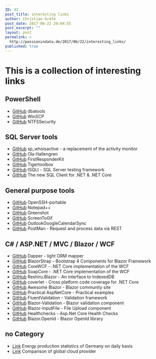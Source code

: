 ```yaml
---
ID: 32
post_title: interesting links
author: Christian Gräfe
post_date: 2017-06-22 20:04:55
post_excerpt: ""
layout: post
permalink: >
  http://passionindata.de/2017/06/22/interesting_links/
published: true
---
```

# This is a collection of interesting links

## PowerShell

* [GitHub][1] dbatools
* [GitHub][14] WinSCP
* [GitHub][57] NTFSSecurity

## SQL Server tools

* [GitHub][77] sp_whoisactive - a replacement of the activity monitor
* [GitHub][5] Ola Hallengren
* [GitHub][7] FirstResponderKit
* [GitHub][30] Tigertoolbox
* [GitHub][72] tSQLt - SQL Server testing framework
* [GitHub][78] The new SQL Client for .NET & .NET Core

## General purpose tools

* [GitHub][4] OpenSSH-portable
* [GitHub][12] Notepad++
* [GitHub][15] Greenshot
* [GitHub][19] ScreenToGif
* [GitHub][26] OutlookGoogleCalendarSync
* [GitHub][49] PostMan - Request and process data via REST

## C# / ASP.NET / MVC / Blazor / WCF

* [GitHub][56] Dapper - light ORM mapper
* [GitHub][67] BlazorStrap - Bootstrap 4 Components for Blazor Framework
* [GitHub][68] CoreWCF - .NET Core implementation of the WCF
* [GitHub][79] SoapCore - .NET Core implementation of the WCF
* [GitHub][71] Reshiru.Blazor - An interface to IndexedDB
* [GitHub][73] coverlet - Cross platform code coverage for .NET Core
* [GitHub][75] Awesome Blazor - Blazor community site
* [GitHub][76] Practical AspNetCore - Practical examples
* [GitHub][80] FluentValidation - Validation framework
* [GitHub][81] Blazor-Validation - Blazor validation component
* [GitHub][82] Blazor-InputFile - File Upload component
* [GitHub][83] Healthchecks - Asp.Net Core Health Checks
* [GitHub][84] Blazor.OpenId - Blazor OpenId library

## no Category

* [Link][53] Energy production statistics of Germany on daily basis
* [Link][54] Comparison of global cloud provider

 [1]: https://github.com/sqlcollaborative/dbatools
 [4]: https://github.com/PowerShell/openssh-portable
 [5]: https://github.com/olahallengren/sql-server-maintenance-solution
 [7]: https://github.com/BrentOzarULTD/SQL-Server-First-Responder-Kit
 [12]: https://github.com/notepad-plus-plus/notepad-plus-plus
 [14]: https://github.com/dotps1/WinSCP
 [15]: https://github.com/greenshot/greenshot
 [19]: https://github.com/NickeManarin/ScreenToGif
 [26]: https://github.com/phw198/OutlookGoogleCalendarSync
 [30]: https://github.com/Microsoft/tigertoolbox
 [36]: https://github.com/Microsoft/sql-server-samples
 [45]: https://feedback.azure.com/forums/908035-sql-server/
 [49]: https://www.getpostman.com
 [51]: https://github.com/sqlcollaborative/dbachecks
 [52]: https://github.com/JocaPC/qpi
 [53]: https://www.energy-charts.de/energy_pie_de.htm
 [54]: http://comparecloud.in/
 [56]: https://github.com/StackExchange/Dapper
 [57]: https://github.com/raandree/NTFSSecurity
 [67]: https://github.com/chanan/BlazorStrap
 [68]: https://github.com/CoreWCF/CoreWCF
 [71]: https://github.com/Reshiru/Blazor.IndexedDB.Framework
 [72]: https://github.com/tSQLt-org/tSQLt
 [73]: https://github.com/tonerdo/coverlet
 [75]: https://github.com/AdrienTorris/awesome-blazor
 [76]: https://github.com/dodyg/practical-aspnetcore
 [77]: https://github.com/amachanic/sp_whoisactive
 [78]: https://github.com/dotnet/SqlClient
 [79]: https://github.com/DigDes/SoapCore
 [80]: https://github.com/JeremySkinner/FluentValidation
 [81]: https://github.com/mrpmorris/blazor-validation
 [82]: https://github.com/SteveSandersonMS/BlazorInputFile
 [83]: https://github.com/xabaril/AspNetCore.Diagnostics.HealthChecks
 [84]: https://github.com/jbomhold3/Blazor.Openid
